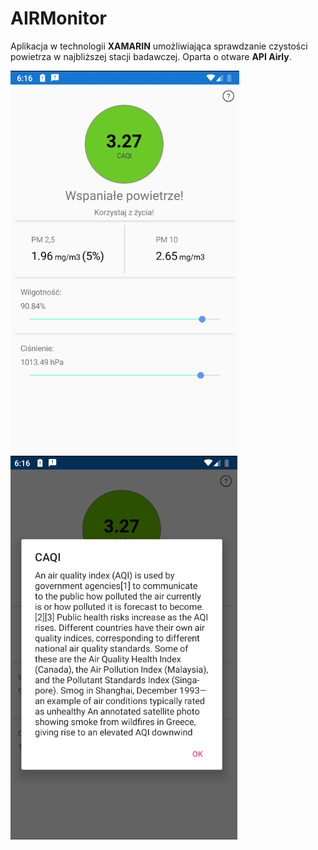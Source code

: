 # AIRMonitor
Aplikacja w technologii __XAMARIN__ umożliwiająca sprawdzanie czystości powietrza w najbliższej stacji badawczej. 
Oparta o otware __API Airly__.


![SCR1](/a1.png)
![SCR2](/a2.png)
